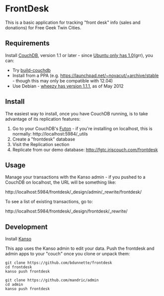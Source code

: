 # FrontDesk

This is a basic application for tracking "front desk" info (sales and donations) for Free Geek Twin Cities.

## Requirements
Install [CouchDB](http://couchdb.apache.org), version 1.1 or later - since [Ubuntu only has 1.0](http://packages.ubuntu.com/search?keywords=couchdb)(grr), you can:

* Try [build-couchdb](http://github.com/iriscouch/build-couchdb)
* Install from a PPA (e.g. https://launchpad.net/~novacut/+archive/stable - though this may only be compatible with 12.04)
* Use Debian - [wheezy has version 1.1.1](http://packages.debian.org/wheezy/couchdb), as of May 2012

## Install 

The easiest way to install, once you have CouchDB running, is to take advantage of its replication features:

1. Go to your CouchDB's [Futon](http://guide.couchdb.org/draft/tour.html#welcome) - if you're installing on localhost, this is normally: http://localhost:5984/_utils
2. Create a "frontdesk" database
3. Visit the Replication section
4. Replicate from our demo database: http://fgtc.iriscouch.com/frontdesk 

## Usage

Manage your transactions with the Kanso admin - if you pushed to a CouchDB on localhost, the URL will be something like:

http://localhost:5984/frontdesk/_design/admin/_rewrite/frontdesk/

To see a list of existing transactions, go to:

http://localhost:5984/frontdesk/_design/frontdesk/_rewrite/

## Development
Install [Kanso](http://kan.so/install)

This app uses the Kanso admin to edit your data.  Push the frontdesk and admin apps
to your "couch" once you clone or unpack them:

```
git clone https://github.com/bdunnette/frontdesk
cd frontdesk
kanso push frontdesk
```

```
git clone https://github.com/mandric/admin
cd admin
kanso push frontdesk
```